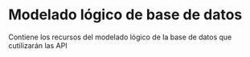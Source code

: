 # Modelado lógico de base de datos

  Contiene los recursos del modelado lógico de la base de datos que cutilizarán las API
